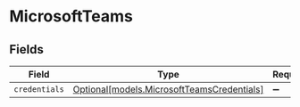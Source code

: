 # MicrosoftTeams


## Fields

| Field                                                                                | Type                                                                                 | Required                                                                             | Description                                                                          |
| ------------------------------------------------------------------------------------ | ------------------------------------------------------------------------------------ | ------------------------------------------------------------------------------------ | ------------------------------------------------------------------------------------ |
| `credentials`                                                                        | [Optional[models.MicrosoftTeamsCredentials]](../models/microsoftteamscredentials.md) | :heavy_minus_sign:                                                                   | N/A                                                                                  |